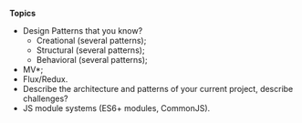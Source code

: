**Topics**

* Design Patterns that you know?
    * Creational (several patterns);
    * Structural (several patterns);
    * Behavioral (several patterns);
* MV*;
* Flux/Redux.
* Describe the architecture and patterns of your current project, describe challenges?
* JS module systems (ES6+ modules, CommonJS).